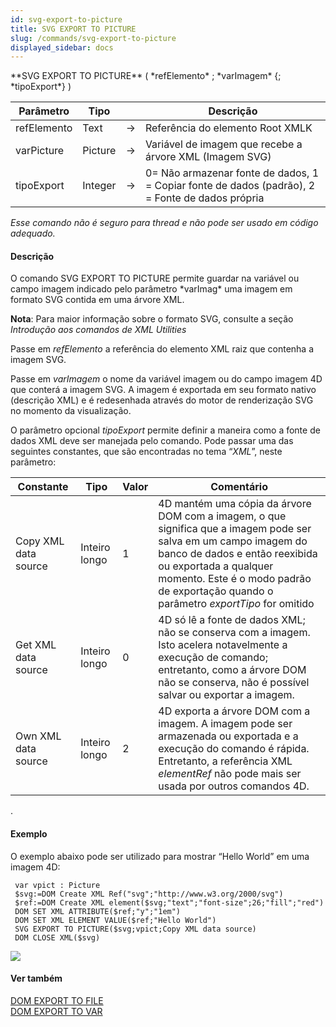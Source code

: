 ```yaml
---
id: svg-export-to-picture
title: SVG EXPORT TO PICTURE
slug: /commands/svg-export-to-picture
displayed_sidebar: docs
---
```


<!--REF #_command_.SVG EXPORT TO PICTURE.Syntax-->**SVG EXPORT TO PICTURE** ( *refElemento* ; *varImagem* {; *tipoExport*} )<!-- END REF-->
<!--REF #_command_.SVG EXPORT TO PICTURE.Params-->
| Parâmetro | Tipo |  | Descrição |
| --- | --- | --- | --- |
| refElemento | Text | &#8594;  | Referência do elemento Root XMLK |
| varPicture | Picture | &#8594;  | Variável de imagem que recebe a árvore XML (Imagem SVG) |
| tipoExport | Integer | &#8594;  | 0= Não armazenar fonte de dados, 1 = Copiar fonte de dados (padrão), 2 = Fonte de dados própria |

<!-- END REF-->

*Esse comando não é seguro para thread e não pode ser usado em código adequado.*


#### Descrição 

<!--REF #_command_.SVG EXPORT TO PICTURE.Summary-->O comando SVG EXPORT TO PICTURE permite guardar na variável ou campo imagem indicado pelo parâmetro *varImag* uma imagem em formato SVG contida em uma árvore XML.<!-- END REF-->  
  
**Nota**: Para maior informação sobre o formato SVG, consulte a seção *Introdução aos comandos de XML Utilities*  
  
Passe em *refElemento* a referência do elemento XML raiz que contenha a imagem SVG.  
  
Passe em *varImagem* o nome da variável imagem ou do campo imagem 4D que conterá a imagem SVG. A imagem é exportada em seu formato nativo (descrição XML) e é redesenhada através do motor de renderização SVG no momento da visualização.  
  
O parâmetro opcional *tipoExport* permite definir a maneira como a fonte de dados XML deve ser manejada pelo comando. Pode passar uma das seguintes constantes, que são encontradas no tema “*XML*”, neste parâmetro:  
  
| Constante            | Tipo          | Valor | Comentário                                                                                                                                                                                                                                                         |
| -------------------- | ------------- | ----- | ------------------------------------------------------------------------------------------------------------------------------------------------------------------------------------------------------------------------------------------------------------------ |
| Copy XML data source | Inteiro longo | 1     | 4D mantém uma cópia da árvore DOM com a imagem, o que significa que a imagem pode ser salva em um campo imagem do banco de dados e então reexibida ou exportada a qualquer momento. Este é o modo padrão de exportação quando o parâmetro *exportTipo* for omitido |
| Get XML data source  | Inteiro longo | 0     | 4D só lê a fonte de dados XML; não se conserva com a imagem. Isto acelera notavelmente a execução de comando; entretanto, como a árvore DOM não se conserva, não é possível salvar ou exportar a imagem.                                                           |
| Own XML data source  | Inteiro longo | 2     | 4D exporta a árvore DOM com a imagem. A imagem pode ser armazenada ou exportada e a execução do comando é rápida. Entretanto, a referência XML *elementRef* não pode mais ser usada por outros comandos 4D.                                                        |

.

#### Exemplo 

O exemplo abaixo pode ser utilizado para mostrar “Hello World” em uma imagem 4D:

```4d
 var vpict : Picture
 $svg:=DOM Create XML Ref("svg";"http://www.w3.org/2000/svg")
 $ref:=DOM Create XML element($svg;"text";"font-size";26;"fill";"red")
 DOM SET XML ATTRIBUTE($ref;"y";"1em")
 DOM SET XML ELEMENT VALUE($ref;"Hello World")
 SVG EXPORT TO PICTURE($svg;vpict;Copy XML data source)
 DOM CLOSE XML($svg)
```

![](../assets/en/commands/pict14520.en.png)

#### Ver também 

[DOM EXPORT TO FILE](dom-export-to-file.md)  
[DOM EXPORT TO VAR](dom-export-to-var.md)  